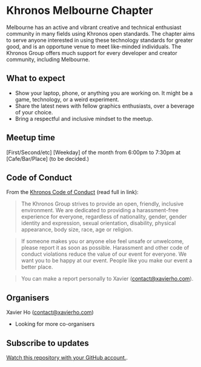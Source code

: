 # Khronos Melbourne Chapter

Melbourne has an active and vibrant creative and technical enthusiast community in many fields using Khronos open standards. The chapter aims to serve anyone interested in using these technology standards for greater good, and is an opportune venue to meet like-minded individuals. The Khronos Group offers much support for every developer and creator community, including Melbourne.

## What to expect

 * Show your laptop, phone, or anything you are working on. It might be a game, technology, or a weird experiment.
 * Share the latest news with fellow graphics enthusiasts, over a beverage of your choice.
 * Bring a respectful and inclusive mindset to the meetup.

## Meetup time

[First/Second/etc] [Weekday] of the month from 6:00pm to 7:30pm at [Cafe/Bar/Place] (to be decided.)

## Code of Conduct

From the [Khronos Code of Conduct](https://www.khronos.org/news/events/code-of-conduct) (read full in link):

> The Khronos Group strives to provide an open, friendly, inclusive environment. We are dedicated to providing a harassment-free experience for everyone, regardless of nationality, gender, gender identity and expression, sexual orientation, disability, physical appearance, body size, race, age or religion.

> If someone makes you or anyone else feel unsafe or unwelcome, please report it as soon as possible. Harassment and other code of conduct violations reduce the value of our event for everyone. We want you to be happy at our event. People like you make our event a better place.

> You can make a report personally to Xavier (contact@xavierho.com).

## Organisers

Xavier Ho (contact@xavierho.com)
 - Looking for more co-organisers

## Subscribe to updates

[Watch this repository with your GitHub account.](https://github.com/khronos-melbourne-chapter/khronos-melbourne-chapter.github.io/subscription).

